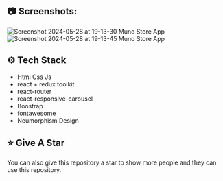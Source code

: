 
## :camera: Screenshots:
![Screenshot 2024-05-28 at 19-13-30 Muno Store App](https://github.com/muntazar77/e-commerce-react/assets/127090047/806d3829-8bba-4ca3-8aa7-be9bdfc8fd3e)
![Screenshot 2024-05-28 at 19-13-45 Muno Store App](https://github.com/muntazar77/e-commerce-react/assets/127090047/5263dd40-d2cf-4c2c-9cd9-703d7b58feec)


## :gear: Tech Stack

- Html Css Js
- react + redux toolkit
- react-router
- react-responsive-carousel
- Boostrap
- fontawesome
- Neumorphism Design



## :star: Give A Star

You can also give this repository a star to show more people and they can use this repository.


<br />

